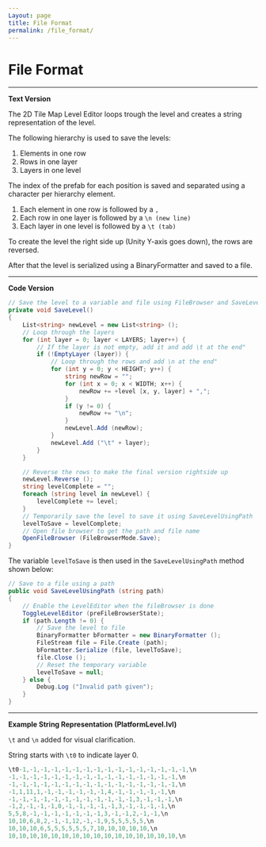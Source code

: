 ```yaml
---
Layout: page
title: File Format
permalink: /file_format/
---
```


# File Format

***

**Text Version**

The 2D Tile Map Level Editor loops trough the level and creates a string representation of the level.

The following hierarchy is used to save the levels:

1. Elements in one row
2. Rows in one layer
3. Layers in one level

The index of the prefab for each position is saved and separated using a character per hierarchy element.

1. Each element in one row is followed by a `,`
2. Each row in one layer is followed by a `\n (new line)`
3. Each layer in one level is followed by a `\t (tab)`

To create the level the right side up (Unity Y-axis goes down), the rows are reversed.

After that the level is serialized using a BinaryFormatter and saved to a file. 

***

**Code Version**

```csharp
// Save the level to a variable and file using FileBrowser and SaveLevelUsingPath
private void SaveLevel()
{
    List<string> newLevel = new List<string> ();
    // Loop through the layers
    for (int layer = 0; layer < LAYERS; layer++) {
        // If the layer is not empty, add it and add \t at the end"
        if (!EmptyLayer (layer)) {
            // Loop through the rows and add \n at the end"
            for (int y = 0; y < HEIGHT; y++) {
                string newRow = "";
                for (int x = 0; x < WIDTH; x++) {
                    newRow += +level [x, y, layer] + ",";
                }
                if (y != 0) {
                    newRow += "\n";
                }
                newLevel.Add (newRow);
            }
            newLevel.Add ("\t" + layer);
        }
    }

    // Reverse the rows to make the final version rightside up
    newLevel.Reverse ();
    string levelComplete = "";
    foreach (string level in newLevel) {
        levelComplete += level;
    }
    // Temporarily save the level to save it using SaveLevelUsingPath
    levelToSave = levelComplete;
    // Open file browser to get the path and file name
    OpenFileBrowser (FileBrowserMode.Save);
}
```

The variable `levelToSave` is then used in the `SaveLevelUsingPath` method shown below:

```csharp
// Save to a file using a path
public void SaveLevelUsingPath (string path)
{
    // Enable the LevelEditor when the fileBrowser is done
    ToggleLevelEditor (preFileBrowserState);
    if (path.Length != 0) {
        // Save the level to file
        BinaryFormatter bFormatter = new BinaryFormatter ();
        FileStream file = File.Create (path);
        bFormatter.Serialize (file, levelToSave);
        file.Close ();
        // Reset the temporary variable
        levelToSave = null;
    } else {
        Debug.Log ("Invalid path given");
    }
}
```

***

**Example String Representation (PlatformLevel.lvl)**

`\t` and `\n` added for visual clarification. 

String starts with `\t0` to indicate layer 0.

```csharp
\t0-1,-1,-1,-1,-1,-1,-1,-1,-1,-1,-1,-1,-1,-1,-1,-1,\n
-1,-1,-1,-1,-1,-1,-1,-1,-1,-1,-1,-1,-1,-1,-1,-1,\n
-1,-1,-1,-1,-1,-1,-1,-1,-1,-1,-1,-1,-1,-1,-1,-1,\n
-1,1,11,1,-1,-1,-1,-1,-1,-1,4,-1,-1,-1,-1,-1,\n
-1,-1,-1,-1,-1,-1,-1,-1,-1,-1,-1,-1,3,-1,-1,-1,\n
-1,2,-1,-1,-1,0,-1,-1,-1,-1,-1,3,-1,-1,-1,-1,\n
5,5,8,-1,-1,-1,-1,-1,-1,-1,3,-1,-1,2,-1,-1,\n
10,10,6,8,2,-1,-1,12,-1,-1,9,5,5,5,5,5,\n
10,10,10,6,5,5,5,5,5,5,7,10,10,10,10,10,\n
10,10,10,10,10,10,10,10,10,10,10,10,10,10,10,10,\n
```